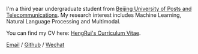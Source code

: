 

I'm a third year undergraduate student from [Beijing University of Posts and Telecommunications]([https://www.bupt.edu.cn/]). My research interest includes Machine Learning, Natural Language Processing and Multimodal.

You can find my CV here: [HengRui's Curriculum Vitae](../assets/Curriculum_Vitae.pdf).

[Email](HuHengRui@bupt.edu.cn) / [Github](https://github.com/Hhr30) / [Wechat](../images/wechat.jpg)
